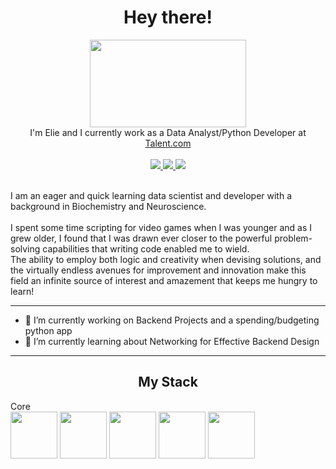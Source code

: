 <div id="header" align="center">
  <h1>
    Hey there!
  </h1>
  <img src="https://media.tenor.com/Zt4LPMD943EAAAAC/wave-hello.gif"
       width="250"
       height="140" />
  <br>
   I'm Elie and I currently work as a Data Analyst/Python Developer at <a href="https://ca.talent.com/">Talent.com</a>
  <br>
</div>
<br>
<div id="badges" align="center">
  <a href="">
    <img src="https://img.shields.io/badge/Website-243964?logo=react&logoColor=white&style=for-the-badge"/>
  </a>
  <a href="https://www.linkedin.com/in/elslb/">
    <img src="https://img.shields.io/badge/LinkedIn-%230077B5?logo=linkedin&logoColor=white&style=for-the-badge"/>
  </a>
  <a href="https://twitter.com/_elslb">
    <img src="https://img.shields.io/badge/Twitter-1DA1F2?logo=twitter&logoColor=white&style=for-the-badge"/>
  </a>
</div>
<br>

I am an eager and quick learning data scientist and developer with a background in Biochemistry and Neuroscience.
<br>
<br>
I spent some time scripting for video games when I was younger and as I grew older, I found that I was drawn ever closer to the powerful problem-solving capabilities that writing code enabled me to wield.
<br>
The ability to employ both logic and creativity when devising solutions, and the virtually endless avenues for improvement and innovation make this field an infinite source of interest and amazement that keeps me hungry to learn!
<br>

---
* 🔭 I’m currently working on Backend Projects and a spending/budgeting python app
* 🌱 I’m currently learning about Networking for Effective Backend Design

---
<div id="My Stack" align="center">
  <h2>
    My Stack
  </h2>
</div>
Core
<div id="Stack Icons">
  <img src="https://raw.githubusercontent.com/elslb/devicon/master/icons/python/python-original-wordmark.svg"
       width=75
       height=75>
  <img src="https://raw.githubusercontent.com/elslb/devicon/master/icons/mysql/mysql-original-wordmark.svg"
       width=75
       height=75>
  <img src="https://raw.githubusercontent.com/elslb/devicon/master/icons/html5/html5-plain-wordmark.svg"
       width=75
       height=75>
  <img src="https://raw.githubusercontent.com/elslb/devicon/master/icons/css3/css3-plain-wordmark.svg"
       width=75
       height=75>
  <img src="https://raw.githubusercontent.com/elslb/devicon/master/icons/docker/docker-plain-wordmark.svg"
       width=75
       height=75>
</div>

<!--
**elslb/elslb** is a ✨ _special_ ✨ repository because its `README.md` (this file) appears on your GitHub profile.

Here are some ideas to get you started:

- 🔭 I’m currently working on ...
- 🌱 I’m currently learning ...
- 👯 I’m looking to collaborate on ...
- 🤔 I’m looking for help with ...
- 💬 Ask me about ...
- 📫 How to reach me: ...
- 😄 Pronouns: ...
- ⚡ Fun fact: ...
-->
